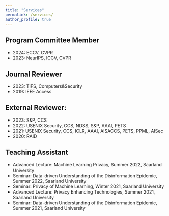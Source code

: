 ```yaml
---
title: "Services"
permalink: /services/
author_profile: true
---
```


## Program Committee Member

- 2024: ECCV, CVPR
- 2023: NeurIPS, ICCV, CVPR

## Journal Reviewer
- 2023: TIFS, Computers&Security
- 2019: IEEE Access

## External Reviewer: 
- 2023: S&P, CCS
- 2022: USENIX Security, CCS, NDSS, S&P, AAAI, PETS
- 2021: USENIX Security, CCS, ICLR, AAAI, AISACCS, PETS, PPML, AISec
- 2020: RAID

## Teaching Assistant
- Advanced Lecture: Machine Learning Privacy, Summer 2022, Saarland University
- Seminar: Data-driven Understanding of the Disinformation Epidemic, Summer 2022, Saarland University
- Seminar: Privacy of Machine Learning, Winter 2021, Saarland University
- Advanced Lecture: Privacy Enhancing Technologies, Summer 2021, Saarland University
- Seminar: Data-driven Understanding of the Disinformation Epidemic, Summer 2021, Saarland University